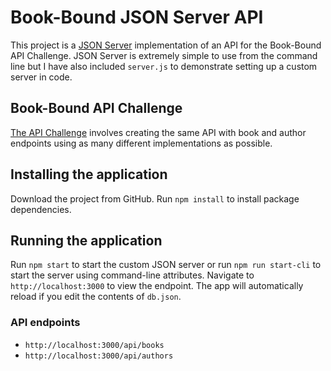 # Book-Bound JSON Server API

This project is a [JSON Server](https://github.com/typicode/json-server) implementation of an API for the Book-Bound API Challenge.  JSON Server is extremely simple to use from the command line but I have also included `server.js` to demonstrate setting up a custom server in code.

## Book-Bound API Challenge

[The API Challenge](https://idlemachinery.com/io/the-api-challenge/) involves creating the same API with book and author endpoints using as many different implementations as possible.

## Installing the application

Download the project from GitHub.  Run `npm install` to install package dependencies.

## Running the application

Run `npm start` to start the custom JSON server or run `npm run start-cli` to start the server using command-line attributes. Navigate to `http://localhost:3000` to view the endpoint.  The app will automatically reload if you edit the contents of `db.json`.

### API endpoints

* `http://localhost:3000/api/books`
* `http://localhost:3000/api/authors`